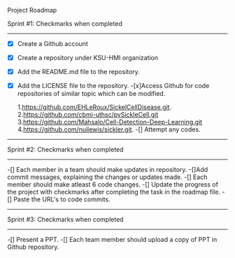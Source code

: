 Project Roadmap

Sprint #1: Checkmarks when completed
***

-[x] Create a Github account
-[x] Create a repository under KSU-HMI organization
-[x] Add the README.md file to the repository.
-[x] Add the LICENSE file to the repository.
-[x]Access Github for code repositories of similar topic which can be modified.
         
    1.https://github.com/EHLeRoux/SickelCellDisease.git.
    2.https://github.com/cbmi-uthsc/pySickleCell.git
    3.https://github.com/Mahsalo/Cell-Detection-Deep-Learning.git
    4.https://github.com/nuilewis/sickler.git.
-[] Attempt any codes.

***  
Sprint #2: Checkmarks when completed
***  
-[] Each member in a team should make updates in repository.
-[]Add commit messages, explaining the changes or updates made.
-[] Each member should make atleast 6 code changes.
-[] Update the progress of the project with checkmarks after completing the task in the roadmap file.
-[] Paste the URL's to code commits.

***
Sprint #3: Checkmarks when completed
***  
-[] Present a PPT.
-[] Each team member should upload a copy of PPT in Github repository.
